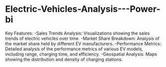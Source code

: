 # Electric-Vehicles-Analysis---Power-bi
Key Features:
-Sales Trends Analysis: Visualizations showing the sales trends of electric vehicles over time.
-Market Share Breakdown: Analysis of the market share held by different EV manufacturers.
-Performance Metrics: Detailed analysis of the performance metrics of various EV models, including range, charging time, and efficiency.
-Geospatial Analysis: Maps showing the distribution and density of charging stations.
